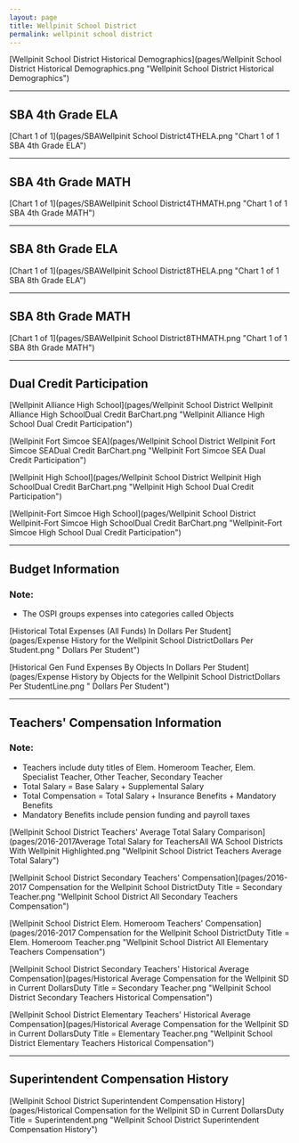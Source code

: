 ```yaml
---
layout: page
title: Wellpinit School District
permalink: wellpinit school district
---
```



[Wellpinit School District Historical Demographics](pages/Wellpinit School District Historical Demographics.png "Wellpinit School District Historical Demographics")

___

## SBA 4th Grade ELA

[Chart 1 of 1](pages/SBAWellpinit School District4THELA.png "Chart 1 of 1 SBA 4th Grade ELA")


___

## SBA 4th Grade MATH

[Chart 1 of 1](pages/SBAWellpinit School District4THMATH.png "Chart 1 of 1 SBA 4th Grade MATH")


___

## SBA 8th Grade ELA

[Chart 1 of 1](pages/SBAWellpinit School District8THELA.png "Chart 1 of 1 SBA 8th Grade ELA")


___

## SBA 8th Grade MATH

[Chart 1 of 1](pages/SBAWellpinit School District8THMATH.png "Chart 1 of 1 SBA 8th Grade MATH")


___

## Dual Credit Participation

[Wellpinit Alliance High School](pages/Wellpinit School District Wellpinit Alliance High SchoolDual Credit BarChart.png "Wellpinit Alliance High School Dual Credit Participation")

[Wellpinit Fort Simcoe SEA](pages/Wellpinit School District Wellpinit Fort Simcoe SEADual Credit BarChart.png "Wellpinit Fort Simcoe SEA Dual Credit Participation")

[Wellpinit High School](pages/Wellpinit School District Wellpinit High SchoolDual Credit BarChart.png "Wellpinit High School Dual Credit Participation")

[Wellpinit-Fort Simcoe High School](pages/Wellpinit School District Wellpinit-Fort Simcoe High SchoolDual Credit BarChart.png "Wellpinit-Fort Simcoe High School Dual Credit Participation")


___

## Budget Information
### Note:
- The OSPI groups expenses into categories called Objects

[Historical Total Expenses (All Funds) In Dollars Per Student](pages/Expense History for the Wellpinit School DistrictDollars Per Student.png " Dollars Per Student")

[Historical Gen Fund Expenses By Objects In Dollars Per Student](pages/Expense History by Objects for the Wellpinit School DistrictDollars Per StudentLine.png " Dollars Per Student")


___

## Teachers' Compensation Information
### Note:
- Teachers include duty titles of Elem. Homeroom Teacher, Elem. Specialist Teacher, Other Teacher, Secondary Teacher
- Total Salary = Base Salary + Supplemental Salary
- Total Compensation = Total Salary + Insurance Benefits + Mandatory Benefits
- Mandatory Benefits include pension funding and payroll taxes

[Wellpinit School District Teachers' Average Total Salary Comparison](pages/2016-2017Average Total Salary for TeachersAll WA School Districts With Wellpinit Highlighted.png "Wellpinit School District Teachers Average Total Salary")

[Wellpinit School District Secondary Teachers' Compensation](pages/2016-2017 Compensation for the Wellpinit School DistrictDuty Title = Secondary Teacher.png "Wellpinit School District All Secondary Teachers Compensation")

[Wellpinit School District Elem. Homeroom Teachers' Compensation](pages/2016-2017 Compensation for the Wellpinit School DistrictDuty Title = Elem. Homeroom Teacher.png "Wellpinit School District All Elementary Teachers Compensation")

[Wellpinit School District Secondary Teachers' Historical Average Compensation](pages/Historical Average Compensation for the Wellpinit SD in Current DollarsDuty Title = Secondary Teacher.png "Wellpinit School District Secondary Teachers Historical Compensation")

[Wellpinit School District Elementary Teachers' Historical Average Compensation](pages/Historical Average Compensation for the Wellpinit SD in Current DollarsDuty Title = Elementary Teacher.png "Wellpinit School District Elementary Teachers Historical Compensation")


___

## Superintendent Compensation History

[Wellpinit School District Superintendent Compensation History](pages/Historical Compensation for the Wellpinit SD in Current DollarsDuty Title = Superintendent.png "Wellpinit School District Superintendent Compensation History")


